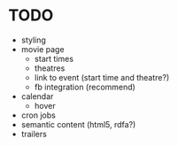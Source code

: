 # TODO
- styling
- movie page
  - start times
  - theatres
  - link to event (start time and theatre?)
  - fb integration (recommend)
- calendar
  - hover
- cron jobs
- semantic content (html5, rdfa?)
- trailers

